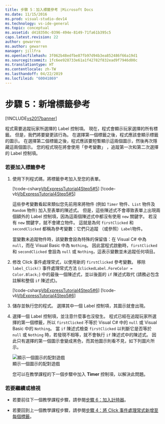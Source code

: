 ```yaml
---
title: 步驟 5：加入標籤參考 |Microsoft Docs
ms.date: 11/15/2016
ms.prod: visual-studio-dev14
ms.technology: vs-ide-general
ms.topic: conceptual
ms.assetid: d418350c-0396-494e-8149-71fa61b395c5
caps.latest.revision: 22
author: gewarren
ms.author: gewarren
manager: jillfra
ms.openlocfilehash: 3f062b48edfbe87fb97d94b3ea852486f66a19d1
ms.sourcegitcommit: 1fc6ee928733e61a1f42782f832ead9f7946d00c
ms.translationtype: HT
ms.contentlocale: zh-TW
ms.lasthandoff: 04/22/2019
ms.locfileid: "60041869"
---
```

# <a name="step-5-add-label-references"></a>步驟 5：新增標籤參考
[!INCLUDE[vs2017banner](../includes/vs2017banner.md)]

程式需要追蹤玩家所選擇的 Label 控制項。 現在，程式會顯示玩家選擇的所有標籤。 但是，我們將要變更該行為。 在選擇第一個標籤之後，程式應該會顯示標籤的圖示。 在選擇第二個標籤之後，程式應該要短暫顯示這兩個圖示，然後再次隱藏這兩個圖示。 您的程式現在將會使用「參考變數」  ，追蹤第一次和第二次選擇的 Label 控制項。  
  
### <a name="to-add-label-references"></a>若要加入標籤參考  
  
1. 使用下列程式碼，將標籤參考加入至您的表單。  
  
     [!code-csharp[VbExpressTutorial4Step5#5](../snippets/csharp/VS_Snippets_VBCSharp/vbexpresstutorial4step5/cs/form1.cs#5)]
     [!code-vb[VbExpressTutorial4Step5#5](../snippets/visualbasic/VS_Snippets_VBCSharp/vbexpresstutorial4step5/vb/form1.vb#5)]  
  
     這些參考變數看起來類似您先前用來將物件 (例如 `Timer` 物件、`List` 物件及 `Random` 物件) 加入至表單的陳述式。 但是，這些陳述式不會導致表單上出現兩個額外的 Label 控制項，因為這兩個陳述式中都沒有使用 `new` 關鍵字。 若沒有 `new` 關鍵字，就不會建立物件。 這就是為何 `firstClicked` 和 `secondClicked` 都稱為參考變數：它們只追蹤 （或參照）`Label`物件。  
  
     當變數未追蹤物件時，該變數會設為特殊的保留值：在 Visual C# 中為 `null`，而在 Visual Basic 中為 `Nothing`。 因此當程式啟動時，`firstClicked` 和 `secondClicked` 會設為 `null` 或 `Nothing`，這表示變數並未追蹤任何項目。  
  
2. 修改 Click 事件處理常式，以使用新的 `firstClicked` 參考變數。 移除 `label_Click()` 事件處理常式方法 (`clickedLabel.ForeColor = Color.Black;`) 中的最後一個陳述式，並以後面的 `if` 陳述式取代 (請務必包含註解和整個 `if` 陳述式)。  
  
     [!code-csharp[VbExpressTutorial4Step5#6](../snippets/csharp/VS_Snippets_VBCSharp/vbexpresstutorial4step5/cs/form1.cs#6)]
     [!code-vb[VbExpressTutorial4Step5#6](../snippets/visualbasic/VS_Snippets_VBCSharp/vbexpresstutorial4step5/vb/form1.vb#6)]  
  
3. 儲存並執行您的程式。 選擇其中一個 Label 控制項，其圖示就會出現。  
  
4. 選擇一個 Label 控制項，並注意什麼事也沒發生。 程式已經在追蹤玩家所選擇的第一個標籤，所以 `firstClicked` 不等於 Visual C# 中的 `null` 或 Visual Basic 中的 `Nothing`。 當 `if` 陳述式檢查 `firstClicked` 以判斷它是否等於 `null` 或 `Nothing` 時，若發現不相等，就不會執行 `if` 陳述式中的陳述式。 因此只有選擇的第一個圖示會變成黑色，而其他圖示則看不見，如下列圖片所示。  
  
     ![顯示一個圖示的配對遊戲](../ide/media/express-tut4step5.png "Express_Tut4Step5")  
顯示一個圖示的配對遊戲  
  
     您可以在教學課程的下一個步驟中加入 **Timer** 控制項，以解決此問題。  
  
### <a name="to-continue-or-review"></a>若要繼續或檢視  
  
- 若要前往下一個教學課程步驟，請參閱[步驟 6：加入計時器](../ide/step-6-add-a-timer.md)。  
  
- 若要回到上一個教學課程步驟，請參閱[步驟 4：將 Click 事件處理常式新增至每個標籤](../ide/step-4-add-a-click-event-handler-to-each-label.md)。
